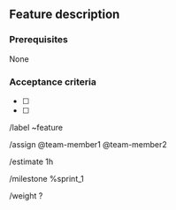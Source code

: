 ## Feature description
<!-- What do you solve/ add? -->



### Prerequisites
<!-- Which issues need to be solved before this -->
None


### Acceptance criteria
<!-- list definition of done -->
<!-- The features musn't be open for interpretation! -->
* [ ] 
* [ ]



<!-- Update the gitlab features -->
/label ~feature

/assign @team-member1 @team-member2

/estimate 1h

/milestone %sprint_1

/weight ?

